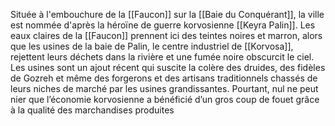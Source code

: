 Située à l'embouchure de la [[Faucon]] sur la [[Baie du Conquérant]], la ville est nommée d'après la héroïne de guerre korvosienne [[Keyra Palin]].
Les eaux claires de la [[Faucon]] prennent ici des teintes noires et marron, alors que les usines de la baie de Palin, le centre industriel de [[Korvosa]], rejettent leurs déchets dans la rivière et une fumée noire obscurcit le ciel. Les usines sont un ajout récent qui suscite la colère des druides, des fidèles de Gozreh et même des forgerons et des artisans traditionnels chassés de leurs niches de marché par les usines grandissantes. Pourtant, nul ne peut nier que l’économie korvosienne a bénéficié d’un gros coup de fouet grâce à la qualité des marchandises produites